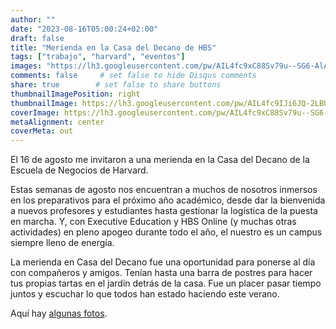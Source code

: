 ```yaml
---
author: ""
date: "2023-08-16T05:00:24+02:00"
draft: false
title: "Merienda en la Casa del Decano de HBS"
tags: ["trabajo", "harvard", "eventos"]
images: "https://lh3.googleusercontent.com/pw/AIL4fc9xC88Sv79u--SG6-AlAPDxIqJi1uhaxdP1K0ivur7SZbBAaOogzsr7hdEgsGFQhdcXfJuaCIrIL9mmbFhdaFGUtpw0J0TqkaFyF6pQuUe3YR5uA6CL=w2400"
comments: false     # set false to hide Disqus comments
share: true        # set false to share buttons
thumbnailImagePosition: right
thumbnailImage: https://lh3.googleusercontent.com/pw/AIL4fc9IJi6JQ-2LBUkbwz-_7Y-Vn3Gdpu5fD6KItD35h4pfz1YoEiLqMq3ti1AwRdndJEbG49lOZBzfTzfU2tvDonLYo5rHJmjreklckxAm2ygTydaIi9BG=w2400
coverImage: https://lh3.googleusercontent.com/pw/AIL4fc9xC88Sv79u--SG6-AlAPDxIqJi1uhaxdP1K0ivur7SZbBAaOogzsr7hdEgsGFQhdcXfJuaCIrIL9mmbFhdaFGUtpw0J0TqkaFyF6pQuUe3YR5uA6CL=w2400
metaAlignment: center
coverMeta: out
---
```


El 16 de agosto me invitaron a una merienda en la Casa del Decano de la Escuela de Negocios de Harvard.

<!--more-->

Estas semanas de agosto nos encuentran a muchos de nosotros inmersos en los preparativos para el próximo año académico, desde dar la bienvenida a nuevos profesores y estudiantes hasta gestionar la logística de la puesta en marcha. Y, con Executive Education y HBS Online (y muchas otras actividades) en pleno apogeo durante todo el año, el nuestro es un campus siempre lleno de energía.

La merienda en Casa del Decano fue una oportunidad para ponerse al día con compañeros y amigos. Tenían hasta una barra de postres para hacer tus propias tartas en el jardín detrás de la casa. Fue un placer pasar tiempo juntos y escuchar lo que todos han estado haciendo este verano.

Aquí hay [algunas fotos](https://photos.app.goo.gl/ca3SGtvkwp2D4XKE9).